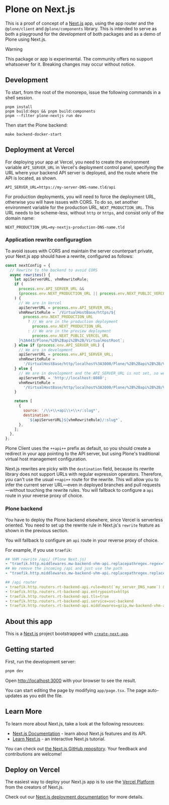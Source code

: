 # Plone on Next.js

This is a proof of concept of a [Next.js](https://nextjs.org) app, using the app router and the `@plone/client` and `@plone/components` library.
This is intended to serve as both a playground for the development of both packages and as a demo of Plone using Next.js.

> [!WARNING]
> This package or app is experimental.
> The community offers no support whatsoever for it.
> Breaking changes may occur without notice.

## Development

To start, from the root of the monorepo, issue the following commands in a shell session.

```shell
pnpm install
pnpm build:deps && pnpm build:components
pnpm --filter plone-nextjs run dev
```

Then start the Plone backend:

```shell
make backend-docker-start
```

## Deployment at Vercel

For deploying your app at Vercel, you need to create the environment variable `API_SERVER_URL` in Vercel's deployment control panel, specifying the URL where your backend API server is deployed, and the route where the API is located, as shown.

```shell
API_SERVER_URL=https://my-server-DNS-name.tld/api
```

For production deployments, you will need to force the deployment URL, otherwise you will have issues with CORS.
To do so, set another environment variable for the production URL, `NEXT_PRODUCTION_URL`.
This URL needs to be scheme-less, without `http` or `https`, and consist only of the domain name:

```shell
NEXT_PRODUCTION_URL=my-nextjs-production-DNS-name.tld
```

### Application rewrite configuragtion

To avoid issues with CORS and maintain the server counterpart private, your Next.js app should have a rewrite, configured as follows:

```jsx
const nextConfig = {
  // Rewrite to the backend to avoid CORS
  async rewrites() {
    let apiServerURL, vhmRewriteRule;
    if (
      process.env.API_SERVER_URL &&
      (process.env.NEXT_PRODUCTION_URL || process.env.NEXT_PUBLIC_VERCEL_URL)
    ) {
      // We are in Vercel
      apiServerURL = process.env.API_SERVER_URL;
      vhmRewriteRule = `/VirtualHostBase/https/${
        process.env.NEXT_PRODUCTION_URL
          ? // We are in the production deployment
            process.env.NEXT_PRODUCTION_URL
          : // We are in the preview deployment
            process.env.NEXT_PUBLIC_VERCEL_URL
      }%3A443/Plone/%2B%2Bapi%2B%2B/VirtualHostRoot`;
    } else if (process.env.API_SERVER_URL) {
      // We are in development
      apiServerURL = process.env.API_SERVER_URL;
      vhmRewriteRule =
        '/VirtualHostBase/http/localhost%3A3000/Plone/%2B%2Bapi%2B%2B/VirtualHostRoot';
    } else {
      // We are in development and the API_SERVER_URL is not set, so we use a local backend
      apiServerURL = 'http://localhost:8080';
      vhmRewriteRule =
        '/VirtualHostBase/http/localhost%3A3000/Plone/%2B%2Bapi%2B%2B/VirtualHostRoot';
    }

    return [
      {
        source: '/\\+\\+api\\+\\+/:slug*',
        destination:
          `${apiServerURL}${vhmRewriteRule}/:slug*`,
      },
    ];
  },
};
```

Plone Client uses the `++api++` prefix as default, so you should create a redirect in your app pointing to the API server, but using Plone's traditional virtual host management configuration.

Next.js rewrites are picky with the `destination` field, because its rewrite library does not support URLs with regular expression operators.
Therefore, you can't use the usual `++api++` route for the rewrite.
This will allow you to infer the current server URL—even in deployed branches and pull requests—without touching the rewrite rules.
You will fallback to configure a `api` route in your reverse proxy of choice.

### Plone backend

You have to deploy the Plone backend elsewhere, since Vercel is serverless oriented.
You need to set up the rewrite rule in Next.js's `rewrite` feature as shown in the previous section.

You will fallback to configure an `api` route in your reverse proxy of choice.

For example, if you use `traefik`:

```yaml
## VHM rewrite /api/ (Plone Next.js)
- "traefik.http.middlewares.mw-backend-vhm-api.replacepathregex.regex=^/api($$|/.*)"
## We remove the incoming /api and just use the path
- "traefik.http.middlewares.mw-backend-vhm-api.replacepathregex.replacement=$$1"

## /api router
- traefik.http.routers.rt-backend-api.rule=Host(`my_server_DNS_name`) && PathPrefix(`/api`)
- traefik.http.routers.rt-backend-api.entrypoints=https
- traefik.http.routers.rt-backend-api.tls=true
- traefik.http.routers.rt-backend-api.service=svc-backend
- traefik.http.routers.rt-backend-api.middlewares=gzip,mw-backend-vhm-api
```

## About this app

This is a [Next.js](https://nextjs.org/) project bootstrapped with [`create-next-app`](https://github.com/vercel/next.js/tree/canary/packages/create-next-app).

## Getting started

First, run the development server:

```bash
pnpm dev
```

Open [http://localhost:3000](http://localhost:3000) with your browser to see the result.

You can start editing the page by modifying `app/page.tsx`.
The page auto-updates as you edit the file.

## Learn More

To learn more about Next.js, take a look at the following resources:

- [Next.js Documentation](https://nextjs.org/docs) - learn about Next.js features and its API.
- [Learn Next.js](https://nextjs.org/learn) - an interactive Next.js tutorial.

You can check out [the Next.js GitHub repository](https://github.com/vercel/next.js/).
Your feedback and contributions are welcome!

## Deploy on Vercel

The easiest way to deploy your Next.js app is to use the [Vercel Platform](https://vercel.com/new) from the creators of Next.js.

Check out our [Next.js deployment documentation](https://nextjs.org/docs/pages/building-your-application/deploying) for more details.
